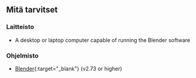 ## Mitä tarvitset

### Laitteisto

+ A desktop or laptop computer capable of running the Blender software

### Ohjelmisto

+ [Blender](https://www.blender.org/download/){:target="_blank"} (v2.73 or higher)